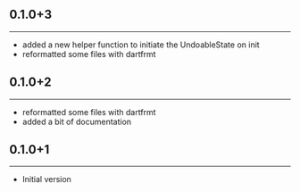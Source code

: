 ## 0.1.0+3
---
- added a new helper function to initiate the UndoableState on init
- reformatted some files with dartfrmt

## 0.1.0+2
---
- reformatted some files with dartfrmt
- added a bit of documentation

## 0.1.0+1
---
- Initial version